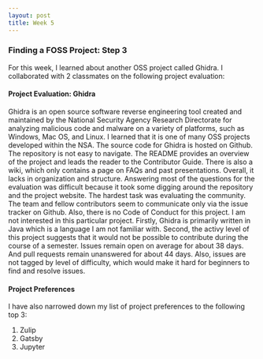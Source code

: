 ```yaml
---
layout: post
title: Week 5
---
```



### Finding a FOSS Project: Step 3

For this week, I learned about another OSS project called Ghidra. I collaborated with 2 classmates on the following project evaluation:

#### Project Evaluation: Ghidra

Ghidra is an open source software reverse engineering tool created and maintained by the National Security Agency Research Directorate for analyzing malicious code and malware on a variety of platforms, such as Windows, Mac OS, and Linux. I learned that it is one of many OSS projects developed within the NSA. The source code for Ghidra is hosted on Github. The repository is not easy to navigate. The README provides an overview of the project and leads the reader to the Contributor Guide. There is also a wiki, which only contains a page on FAQs and past presentations. Overall, it lacks in organization and structure. Answering most of the questions for the evaluation was difficult because it took some digging around the repository and the project website. The hardest task was evaluating the community. The team and fellow contributors seem to communicate only via the issue tracker on Github. Also, there is no Code of Conduct for this project. I am not interested in this particular project. Firstly, Ghidra is primarily written in Java which is a language I am not familiar with. Second, the activy level of this project suggests that it would not be possible to contribute during the course of a semester. Issues remain open on average for about 38 days. And pull requests remain unanswered for about 44 days. Also, issues are not tagged by level of difficulty, which would make it hard for beginners to find and resolve issues. 


#### Project Preferences 

I have also narrowed down my list of project preferences to the following top 3:

  1. Zulip
  2. Gatsby
  3. Jupyter
